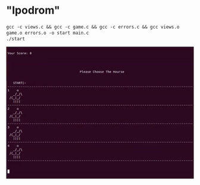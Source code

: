 # "Ipodrom"
```
gcc -c views.c && gcc -c game.c && gcc -c errors.c && gcc views.o game.o errors.o -o start main.c
./start
```
![](game.gif)